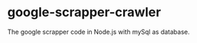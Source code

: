google-scrapper-crawler
=======================

The google scrapper code in Node.js with mySql as database.
